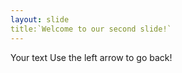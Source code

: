 ```yaml
---
layout: slide
title:`Welcome to our second slide!`
---
```

Your text
Use the left arrow to go back!
